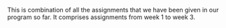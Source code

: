 This is combination of all the assignments that we have been given in our program so far. It comprises assignments from week 1 to week 3.
